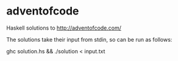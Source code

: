 # adventofcode
Haskell solutions to http://adventofcode.com/

The solutions take their input from stdin, so can be run as follows:

ghc solution.hs && ./solution < input.txt

